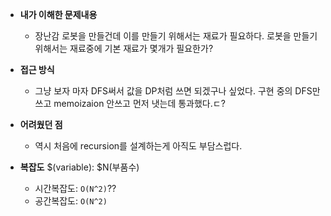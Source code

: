 - **내가 이해한 문제내용**
  - 장난감 로봇을 만들건데 이를 만들기 위해서는 재료가 필요하다. 로봇을 만들기 위해서는 재료중에 기본 재료가 몇개가 필요한가?

- **접근 방식**
  - 그냥 보자 마자 DFS써서 값을 DP처럼 쓰면 되겠구나 싶었다. 구현 중의 DFS만 쓰고 memoizaion 안쓰고 먼저 냇는데 통과했다.ㄷ?

- **어려웠던 점**
  - 역시 처음에 recursion를 설계하는게 아직도 부담스럽다.

- **복잡도**
$(variable): $N(부품수)
  - 시간복잡도: `O(N^2)`??
  - 공간복잡도: `O(N^2)`
